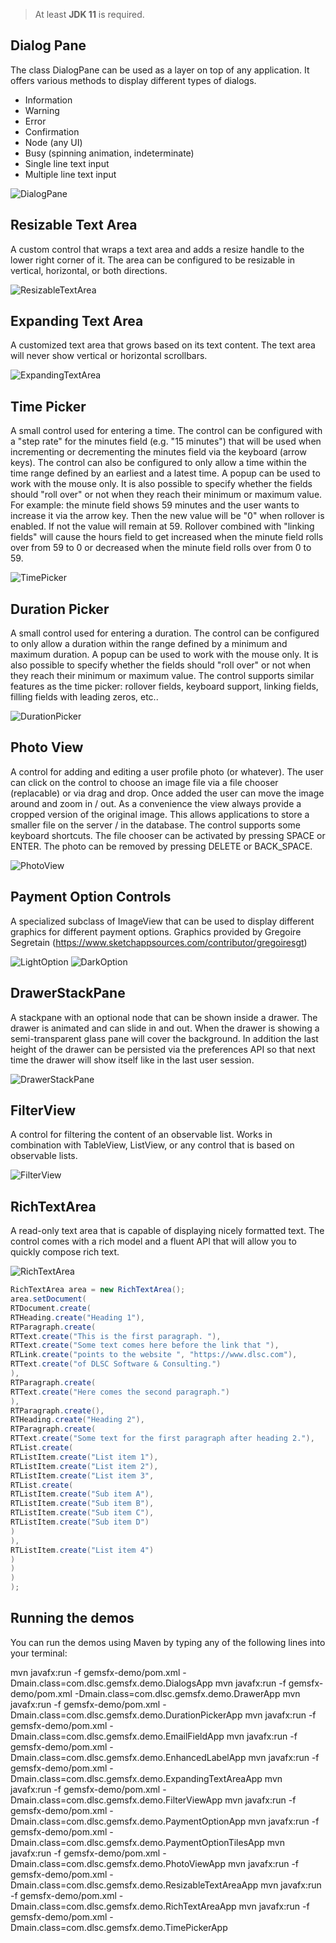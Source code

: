 > At least **JDK 11** is required.

## Dialog Pane

The class DialogPane can be used as a layer on top of any application. It offers various methods to display different
types of dialogs.

* Information
* Warning
* Error
* Confirmation
* Node (any UI)
* Busy (spinning animation, indeterminate)
* Single line text input
* Multiple line text input

![DialogPane](dialog-pane.png)

## Resizable Text Area

A custom control that wraps a text area and adds a resize handle to the lower right corner of it. The area can be configured to be
resizable in vertical, horizontal, or both directions.

![ResizableTextArea](resizable-text-area.png)

## Expanding Text Area

A customized text area that grows based on its text content. The text area will never show vertical or horizontal scrollbars.

![ExpandingTextArea](expanding-text-area.png)

## Time Picker

A small control used for entering a time. The control can be configured with a "step rate" for the minutes field (e.g. "15 minutes") that will be used when
incrementing or decrementing the minutes field via the keyboard (arrow keys). The control can also be configured to only allow a time within the time range
defined by an earliest and a latest time. A popup can be used to work with the mouse only. It is also possible to specify whether the fields should "roll over"
or not when they reach their minimum or maximum value. For example: the minute field shows 59 minutes and the user wants to increase it via the arrow key. Then
the new value will be "0" when rollover is enabled. If not the value will remain at 59. Rollover combined with "linking fields" will cause the hours field to
get increased when the minute field rolls over from 59 to 0 or decreased when the minute field rolls over from 0 to 59.

![TimePicker](time-picker.png)

## Duration Picker

A small control used for entering a duration. The control can be configured to only allow a duration within the range
defined by a minimum and maximum duration. A popup can be used to work with the mouse only. It is also possible to specify whether the fields should "roll over"
or not when they reach their minimum or maximum value. The control supports similar features as the time picker: rollover fields, keyboard support, linking fields,
filling fields with leading zeros, etc..

![DurationPicker](duration-picker.png)

## Photo View

A control for adding and editing a user profile photo (or whatever). The user can click on the control to choose an image file
via a file chooser (replacable) or via drag and drop. Once added the user can move the image around and zoom in / out. As a convenience
the view always provide a cropped version of the original image. This allows applications to store a smaller file on the server / in
the database. The control supports some keyboard shortcuts. The file chooser can be activated by pressing SPACE or ENTER. The photo can
be removed by pressing DELETE or BACK_SPACE.

![PhotoView](photo-view.png)

## Payment Option Controls

A specialized subclass of ImageView that can be used to display different graphics for different payment options. Graphics provided by Gregoire Segretain (https://www.sketchappsources.com/contributor/gregoiresgt)

![LightOption](payment-options-light.png) ![DarkOption](payment-options-dark.png)

## DrawerStackPane

A stackpane with an optional node that can be shown inside a drawer. The drawer is animated and can slide in and out. When the drawer is showing a semi-transparent glass pane will cover the background. In addition the last height of the drawer can be persisted via the preferences API so that next time the drawer will show itself like in the last user session.

![DrawerStackPane](drawer-stackpane.png)

## FilterView

A control for filtering the content of an observable list. Works in combination with TableView, ListView, or any control that is based on observable lists.

![FilterView](filter-view.png)

## RichTextArea

A read-only text area that is capable of displaying nicely formatted text. The control comes with a rich model and a fluent API that will allow you to quickly compose rich text.

![RichTextArea](rich-textarea.png)

```java
RichTextArea area = new RichTextArea();
area.setDocument(
RTDocument.create(
RTHeading.create("Heading 1"),
RTParagraph.create(
RTText.create("This is the first paragraph. "),
RTText.create("Some text comes here before the link that "),
RTLink.create("points to the website ", "https://www.dlsc.com"),
RTText.create("of DLSC Software & Consulting.")
),
RTParagraph.create(
RTText.create("Here comes the second paragraph.")
),
RTParagraph.create(),
RTHeading.create("Heading 2"),
RTParagraph.create(
RTText.create("Some text for the first paragraph after heading 2."),
RTList.create(
RTListItem.create("List item 1"),
RTListItem.create("List item 2"),
RTListItem.create("List item 3",
RTList.create(
RTListItem.create("Sub item A"),
RTListItem.create("Sub item B"),
RTListItem.create("Sub item C"),
RTListItem.create("Sub item D")
)
),
RTListItem.create("List item 4")
)
)
)
);
```

## Running the demos

You can run the demos using Maven by typing any of the following lines into your
terminal:

mvn javafx:run -f gemsfx-demo/pom.xml -Dmain.class=com.dlsc.gemsfx.demo.DialogsApp
mvn javafx:run -f gemsfx-demo/pom.xml -Dmain.class=com.dlsc.gemsfx.demo.DrawerApp
mvn javafx:run -f gemsfx-demo/pom.xml -Dmain.class=com.dlsc.gemsfx.demo.DurationPickerApp
mvn javafx:run -f gemsfx-demo/pom.xml -Dmain.class=com.dlsc.gemsfx.demo.EmailFieldApp
mvn javafx:run -f gemsfx-demo/pom.xml -Dmain.class=com.dlsc.gemsfx.demo.EnhancedLabelApp
mvn javafx:run -f gemsfx-demo/pom.xml -Dmain.class=com.dlsc.gemsfx.demo.ExpandingTextAreaApp
mvn javafx:run -f gemsfx-demo/pom.xml -Dmain.class=com.dlsc.gemsfx.demo.FilterViewApp
mvn javafx:run -f gemsfx-demo/pom.xml -Dmain.class=com.dlsc.gemsfx.demo.PaymentOptionApp
mvn javafx:run -f gemsfx-demo/pom.xml -Dmain.class=com.dlsc.gemsfx.demo.PaymentOptionTilesApp
mvn javafx:run -f gemsfx-demo/pom.xml -Dmain.class=com.dlsc.gemsfx.demo.PhotoViewApp
mvn javafx:run -f gemsfx-demo/pom.xml -Dmain.class=com.dlsc.gemsfx.demo.ResizableTextAreaApp
mvn javafx:run -f gemsfx-demo/pom.xml -Dmain.class=com.dlsc.gemsfx.demo.RichTextAreaApp
mvn javafx:run -f gemsfx-demo/pom.xml -Dmain.class=com.dlsc.gemsfx.demo.TimePickerApp